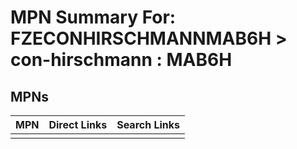 



# MPN Summary For: FZECONHIRSCHMANNMAB6H > con-hirschmann : MAB6H

## MPNs
  

|MPN|Direct Links|Search Links|
| :--- | :--- | :--- |
||||
